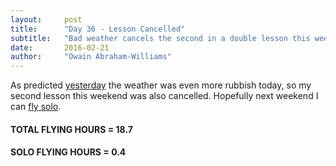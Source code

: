 ```yaml
---
layout:     post
title:      "Day 36 - Lesson Cancelled"
subtitle:   "Bad weather cancels the second in a double lesson this weekend"
date:       2016-02-21
author:     "Owain Abraham-Williams"
---
```


As predicted [yesterday](/2016/02/20-day-35-cancelled/) the weather was even more rubbish
today, so my second lesson this weekend was also cancelled. Hopefully next weekend I can
[fly solo](/2016/01/30/day-32-lesson-17-first-solo/).

#### TOTAL FLYING HOURS = 18.7

#### SOLO FLYING HOURS = 0.4